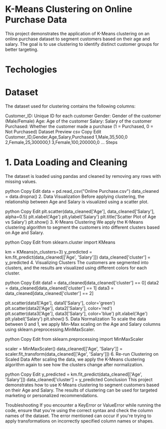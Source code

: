  # K-Means Clustering on Online Purchase Data
This project demonstrates the application of K-Means clustering on an online purchase dataset to segment customers based on their age and salary. The goal is to use clustering to identify distinct customer groups for better targeting.

# Techologies

# Dataset
The dataset used for clustering contains the following columns:

Customer_ID: Unique ID for each customer
Gender: Gender of the customer (Male/Female)
Age: Age of the customer
Salary: Salary of the customer
Purchased: Whether the customer made a purchase (1 = Purchased, 0 = Not Purchased)
Dataset Preview
csv
Copy
Edit
Customer_ID,Gender,Age,Salary,Purchased
1,Male,35,500,0
2,Female,25,300000,1
3,Female,100,200000,0
...
Steps
# 1. Data Loading and Cleaning
The dataset is loaded using pandas and cleaned by removing any rows with missing values.

python
Copy
Edit
data = pd.read_csv("Online Purchase.csv")
data_cleaned = data.dropna()
2. Data Visualization
Before applying clustering, the relationship between Age and Salary is visualized using a scatter plot.

python
Copy
Edit
plt.scatter(data_cleaned['Age'], data_cleaned['Salary'], alpha=0.5)
plt.xlabel('Age')
plt.ylabel('Salary')
plt.title('Scatter Plot of Age vs Salary')
plt.show()
3. K-Means Clustering
We apply the K-Means clustering algorithm to segment the customers into different clusters based on Age and Salary.

python
Copy
Edit
from sklearn.cluster import KMeans

km = KMeans(n_clusters=3)
y_predicted = km.fit_predict(data_cleaned[['Age', 'Salary']])
data_cleaned['cluster'] = y_predicted
4. Visualizing Clusters
The customers are segmented into clusters, and the results are visualized using different colors for each cluster.

python
Copy
Edit
data1 = data_cleaned[data_cleaned['cluster'] == 0]
data2 = data_cleaned[data_cleaned['cluster'] == 1]
data3 = data_cleaned[data_cleaned['cluster'] == 2]

plt.scatter(data1['Age'], data1['Salary'], color='green')
plt.scatter(data2['Age'], data2['Salary'], color='red')
plt.scatter(data3['Age'], data3['Salary'], color='blue')
plt.xlabel('Age')
plt.ylabel('Salary')
plt.show()
5. Data Normalization
To scale the data between 0 and 1, we apply Min-Max scaling on the Age and Salary columns using sklearn.preprocessing.MinMaxScaler.

python
Copy
Edit
from sklearn.preprocessing import MinMaxScaler

scaler = MinMaxScaler()
data_cleaned[['Age', 'Salary']] = scaler.fit_transform(data_cleaned[['Age', 'Salary']])
6. Re-run Clustering on Scaled Data
After scaling the data, we apply the K-Means clustering algorithm again to see how the clusters change after normalization.

python
Copy
Edit
y_predicted = km.fit_predict(data_cleaned[['Age', 'Salary']])
data_cleaned['cluster'] = y_predicted
Conclusion
This project demonstrates how to use K-Means clustering to segment customers based on their Age and Salary. The results of clustering can be used for targeted marketing or personalized recommendations.

Troubleshooting
If you encounter a KeyError or ValueError while running the code, ensure that you're using the correct syntax and check the column names of the dataset. The error mentioned can occur if you're trying to apply transformations on incorrectly specified column names or shapes.

